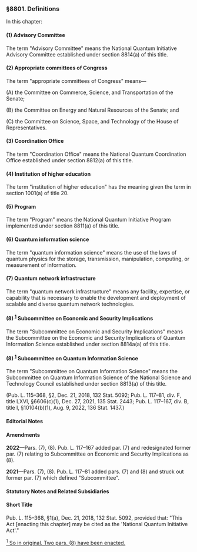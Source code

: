 ### §8801. Definitions ###

In this chapter:

#### (1) Advisory Committee ####

The term "Advisory Committee" means the National Quantum Initiative Advisory Committee established under section 8814(a) of this title.

#### (2) Appropriate committees of Congress ####

The term "appropriate committees of Congress" means—

(A) the Committee on Commerce, Science, and Transportation of the Senate;

(B) the Committee on Energy and Natural Resources of the Senate; and

(C) the Committee on Science, Space, and Technology of the House of Representatives.

#### (3) Coordination Office ####

The term "Coordination Office" means the National Quantum Coordination Office established under section 8812(a) of this title.

#### (4) Institution of higher education ####

The term "institution of higher education" has the meaning given the term in section 1001(a) of title 20.

#### (5) Program ####

The term "Program" means the National Quantum Initiative Program implemented under section 8811(a) of this title.

#### (6) Quantum information science ####

The term "quantum information science" means the use of the laws of quantum physics for the storage, transmission, manipulation, computing, or measurement of information.

#### (7) Quantum network infrastructure ####

The term "quantum network infrastructure" means any facility, expertise, or capability that is necessary to enable the development and deployment of scalable and diverse quantum network technologies.

#### (8) <sup><a href="#8801_1_target" name="8801_1">1</a></sup> Subcommittee on Economic and Security Implications ####

The term "Subcommittee on Economic and Security Implications" means the Subcommittee on the Economic and Security Implications of Quantum Information Science established under section 8814a(a) of this title.

#### (8) <sup><a href="#8801_1_target" name="8801_1">1</a></sup> Subcommittee on Quantum Information Science ####

The term "Subcommittee on Quantum Information Science" means the Subcommittee on Quantum Information Science of the National Science and Technology Council established under section 8813(a) of this title.

(Pub. L. 115–368, §2, Dec. 21, 2018, 132 Stat. 5092; Pub. L. 117–81, div. F, title LXVI, §6606(c)(1), Dec. 27, 2021, 135 Stat. 2443; Pub. L. 117–167, div. B, title I, §10104(b)(1), Aug. 9, 2022, 136 Stat. 1437.)

#### **Editorial Notes** ####

#### Amendments ####

**2022**—Pars. (7), (8). Pub. L. 117–167 added par. (7) and redesignated former par. (7) relating to Subcommittee on Economic and Security Implications as (8).

**2021**—Pars. (7), (8). Pub. L. 117–81 added pars. (7) and (8) and struck out former par. (7) which defined "Subcommittee".

#### **Statutory Notes and Related Subsidiaries** ####

#### Short Title ####

Pub. L. 115–368, §1(a), Dec. 21, 2018, 132 Stat. 5092, provided that: "This Act [enacting this chapter] may be cited as the 'National Quantum Initiative Act'."

[<sup>1</sup> So in original. Two pars. (8) have been enacted.](#8801_1)